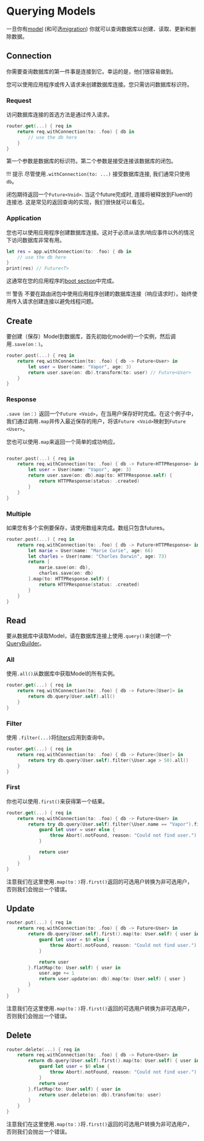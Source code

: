 # Querying Models

一旦你有[model](models.md) (和可选[migration](migrations.md)) 你就可以查询数据库以创建、读取、更新和删除数据。

## Connection

你需要查询数据库的第一件事是连接到它。幸运的是，他们很容易做到。

您可以使用应用程序或传入请求来创建数据库连接。您只需访问数据库标识符。

### Request

访问数据库连接的首选方法是通过传入请求。

```swift
router.get(...) { req in
    return req.withConnection(to: .foo) { db in
        // use the db here
    }
}
```

第一个参数是数据库的标识符。第二个参数是接受连接该数据库的闭包。

!!! 提示
    尽管使用`.withConnection(to: ...)` 接受数据库连接, 我们通常只使用`db`。

闭包期待返回一个`Future<Void>`. 当这个future完成时, 连接将被释放到Fluent的连接池. 这是常见的返回查询的实现，我们很快就可以看见。

### Application

您也可以使用应用程序创建数据库连接。这对于必须从请求/响应事件以外的情况下访问数据库非常有用。

```swift
let res = app.withConnection(to: .foo) { db in
    // use the db here
}
print(res) // Future<T>
```

这通常在您的应用程序的[boot section](../getting-started/structure.md#boot)中完成。

!!! 警告
    不要在路由闭包中使用应用程序创建的数据库连接（响应请求时）。始终使用传入请求创建连接以避免线程问题。

## Create

要创建（保存）Model到数据库，首先初始化model的一个实例，然后调用`.save(on：)`。

```swift
router.post(...) { req in
    return req.withConnection(to: .foo) { db -> Future<User> in
        let user = User(name: "Vapor", age: 3)
        return user.save(on: db).transform(to: user) // Future<User>
    }
}
```

### Response

`.save（on：）`返回一个`Future <Void>`，在当用户保存好时完成。在这个例子中，我们通过调用`.map`并传入最近保存的用户，将该`Future <Void>`映射到`Future <User>`。 

您也可以使用`.map`来返回一个简单的成功响应。

```swift

router.post(...) { req in
    return req.withConnection(to: .foo) { db -> Future<HTTPResponse> in
        let user = User(name: "Vapor", age: 3)
        return user.save(on: db).map(to: HTTPResponse.self) {
            return HTTPResponse(status: .created)
        }
    }
}
```

### Multiple

如果您有多个实例要保存，请使用数组来完成。数组只包含futures。

```swift
router.post(...) { req in
    return req.withConnection(to: .foo) { db -> Future<HTTPResponse> in
        let marie = User(name: "Marie Curie", age: 66)
        let charles = User(name: "Charles Darwin", age: 73)
        return [
            marie.save(on: db),
            charles.save(on: db)
        ].map(to: HTTPResponse.self) {
            return HTTPResponse(status: .created)
        }
    }
}
```

## Read

要从数据库中读取Model，请在数据库连接上使用`.query()`来创建一个[QueryBuilder](../query-builder)。

### All

使用`.all()`从数据库中获取Model的所有实例。

```swift
router.get(...) { req in
    return req.withConnection(to: .foo) { db -> Future<[User]> in
        return db.query(User.self).all()
    }
}
```

### Filter

使用 `.filter(...)`将[filters](../query-builder#filters)应用到查询中。

```swift
router.get(...) { req in
    return req.withConnection(to: .foo) { db -> Future<[User]> in
        return try db.query(User.self).filter(\User.age > 50).all()
    }
}
```

### First

你也可以使用`.first()`来获得第一个结果。

```swift
router.get(...) { req in
    return req.withConnection(to: .foo) { db -> Future<User> in
        return try db.query(User.self).filter(\User.name == "Vapor").first().map(to: User.self) { user in
            guard let user = user else {
                throw Abort(.notFound, reason: "Could not find user.")
            }

            return user
        }
    }
}
```

注意我们在这里使用`.map(to：)`将`.first()`返回的可选用户转换为非可选用户，否则我们会抛出一个错误。

## Update

```swift
router.put(...) { req in
    return req.withConnection(to: .foo) { db -> Future<User> in
        return db.query(User.self).first().map(to: User.self) { user in
            guard let user = $0 else {
                throw Abort(.notFound, reason: "Could not find user.")
            }

            return user
        }.flatMap(to: User.self) { user in
            user.age += 1
            return user.update(on: db).map(to: User.self) { user }
        }
    }
}
```

注意我们在这里使用`.map(to：)`将`.first()`返回的可选用户转换为非可选用户，否则我们会抛出一个错误。

## Delete
```swift
router.delete(...) { req in
    return req.withConnection(to: .foo) { db -> Future<User> in
        return db.query(User.self).first().map(to: User.self) { user in
            guard let user = $0 else {
                throw Abort(.notFound, reason: "Could not find user.")
            }
            return user
        }.flatMap(to: User.self) { user in
            return user.delete(on: db).transfom(to: user)
        }
    }
}
```

注意我们在这里使用`.map(to：)`将`.first()`返回的可选用户转换为非可选用户，否则我们会抛出一个错误。